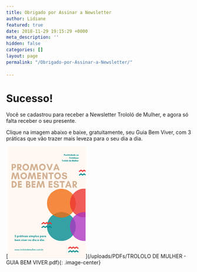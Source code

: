 ```yaml
---
title: Obrigado por Assinar a Newsletter
author: Lidiane
featured: true
date: 2018-11-29 19:15:29 +0000
meta_description: ''
hidden: false
categories: []
layout: page
permalink: "/Obrigado-por-Assinar-a-Newsletter/"

---
```

# Sucesso!

Você se cadastrou para receber a Newsletter Trololó de Mulher, e agora só falta receber o seu presente.

Clique na imagem abaixo e baixe, gratuitamente, seu Guia Bem Viver, com 3 práticas que vão trazer mais leveza para o seu dia a dia.

 [![Guia Bem Viver - Baixe agora](/uploads/Capa-Ebook-Guia-Bem-Viver.png)](/uploads/PDFs/TROLOLO DE MULHER - GUIA BEM VIVER.pdf){: .image-center}
